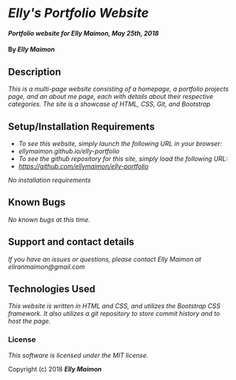# _Elly's Portfolio Website_

#### _Portfolio website for Elly Maimon, May 25th, 2018_

#### By _Elly Maimon_

## Description

_This is a multi-page website consisting of a homepage, a portfolio projects page, and an about me page, each with details about their respective categories. The site is a showcase of HTML, CSS, Git, and Bootstrap_

## Setup/Installation Requirements

* _To see this website, simply launch the following URL in your browser:_
* _ellymaimon.github.io/elly-portfolio_
* _To see the github repository for this site, simply load the following URL:_
* _https://github.com/ellymaimon/elly-portfolio_

_No installation requirements_

## Known Bugs

_No known bugs at this time._

## Support and contact details

_If you have an issues or questions, please contact Elly Maimon at eliranmaimon@gmail.com_

## Technologies Used

_This website is written in HTML and CSS, and utilizes the Bootstrap CSS framework. It also utilizes a git repository to store commit history and to host the page._

### License

*This software is licensed under the MIT license.*

Copyright (c) 2018 **_Elly Maimon_**
